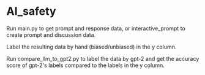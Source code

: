 # AI_safety

Run main.py to get prompt and response data, or interactive_prompt to create prompt and discussion data.

Label the resulting data by hand (biased/unbiased) in the y column. 

Run compare_llm_to_gpt2.py to label the data by gpt-2 and get the accuracy score of gpt-2's labels compared to the labels in the y column. 